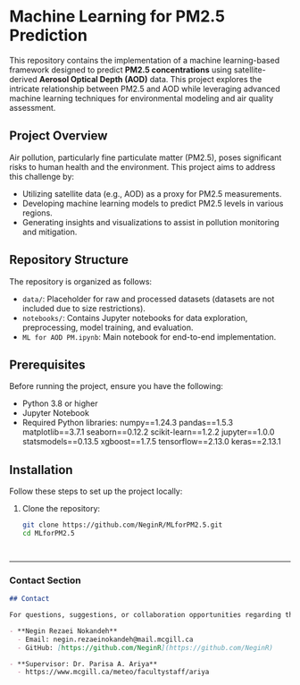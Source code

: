 # Machine Learning for PM2.5 Prediction

This repository contains the implementation of a machine learning-based framework designed to predict **PM2.5 concentrations** using satellite-derived **Aerosol Optical Depth (AOD)** data. This project explores the intricate relationship between PM2.5 and AOD while leveraging advanced machine learning techniques for environmental modeling and air quality assessment.

## Project Overview

Air pollution, particularly fine particulate matter (PM2.5), poses significant risks to human health and the environment. This project aims to address this challenge by:
- Utilizing satellite data (e.g., AOD) as a proxy for PM2.5 measurements.
- Developing machine learning models to predict PM2.5 levels in various regions.
- Generating insights and visualizations to assist in pollution monitoring and mitigation.

## Repository Structure

The repository is organized as follows:

- `data/`: Placeholder for raw and processed datasets (datasets are not included due to size restrictions).
- `notebooks/`: Contains Jupyter notebooks for data exploration, preprocessing, model training, and evaluation.
- `ML for AOD PM.ipynb`: Main notebook for end-to-end implementation.


## Prerequisites

Before running the project, ensure you have the following:

- Python 3.8 or higher
- Jupyter Notebook
- Required Python libraries:
  numpy==1.24.3
  pandas==1.5.3
  matplotlib==3.7.1
  seaborn==0.12.2
  scikit-learn==1.2.2
  jupyter==1.0.0
  statsmodels==0.13.5
  xgboost==1.7.5
  tensorflow==2.13.0
  keras==2.13.1


## Installation

Follow these steps to set up the project locally:

1. Clone the repository:
   ```bash
   git clone https://github.com/NeginR/MLforPM2.5.git
   cd MLforPM2.5



   
---

### **Contact Section**

```markdown
## Contact

For questions, suggestions, or collaboration opportunities regarding this project, feel free to contact us:

- **Negin Rezaei Nokandeh**  
  - Email: negin.rezaeinokandeh@mail.mcgill.ca  
  - GitHub: [https://github.com/NeginR](https://github.com/NeginR)

- **Supervisor: Dr. Parisa A. Ariya**  
  - https://www.mcgill.ca/meteo/facultystaff/ariya

